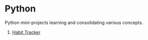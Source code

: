 # Python

Python mini-projects learning and consolidating various concepts.

1. [Habit Tracker](https://replit.com/@zan-clifton/habit-tracker?v=1)
